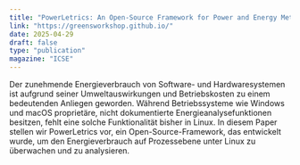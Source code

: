 ```yaml
---
title: "PowerLetrics: An Open-Source Framework for Power and Energy Metrics for Linux"
link: "https://greensworkshop.github.io/"
date: 2025-04-29
draft: false
type: "publication"
magazine: "ICSE"
---
```

Der zunehmende Energieverbrauch von Software- und Hardwaresystemen ist aufgrund seiner Umweltauswirkungen und Betriebskosten zu einem bedeutenden Anliegen geworden. Während Betriebssysteme wie Windows und macOS proprietäre, nicht dokumentierte Energieanalysefunktionen besitzen, fehlt eine solche Funktionalität bisher in Linux. In diesem Paper stellen wir PowerLetrics vor, ein Open-Source-Framework, das entwickelt wurde, um den Energieverbrauch auf Prozessebene unter Linux zu überwachen und zu analysieren.